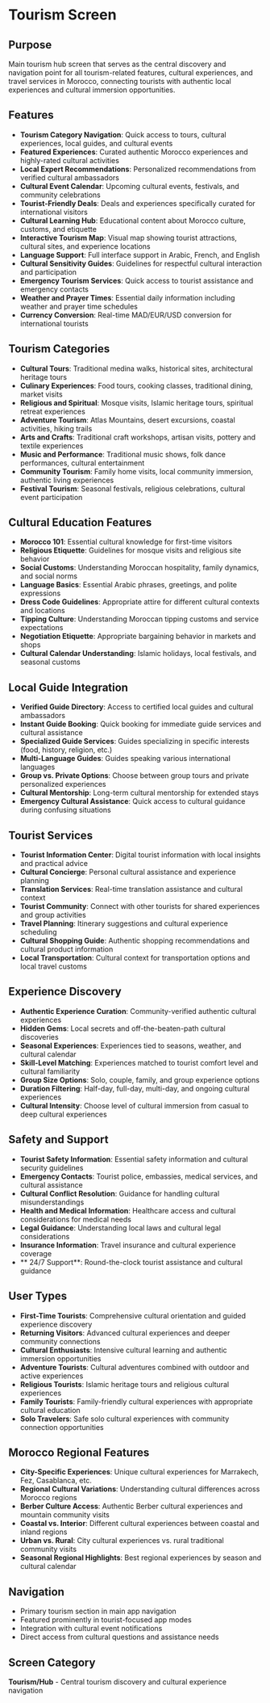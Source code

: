 # Tourism Screen

## Purpose
Main tourism hub screen that serves as the central discovery and navigation point for all tourism-related features, cultural experiences, and travel services in Morocco, connecting tourists with authentic local experiences and cultural immersion opportunities.

## Features
- **Tourism Category Navigation**: Quick access to tours, cultural experiences, local guides, and cultural events
- **Featured Experiences**: Curated authentic Morocco experiences and highly-rated cultural activities
- **Local Expert Recommendations**: Personalized recommendations from verified cultural ambassadors
- **Cultural Event Calendar**: Upcoming cultural events, festivals, and community celebrations
- **Tourist-Friendly Deals**: Deals and experiences specifically curated for international visitors
- **Cultural Learning Hub**: Educational content about Morocco culture, customs, and etiquette
- **Interactive Tourism Map**: Visual map showing tourist attractions, cultural sites, and experience locations
- **Language Support**: Full interface support in Arabic, French, and English
- **Cultural Sensitivity Guides**: Guidelines for respectful cultural interaction and participation
- **Emergency Tourism Services**: Quick access to tourist assistance and emergency contacts
- **Weather and Prayer Times**: Essential daily information including weather and prayer time schedules
- **Currency Conversion**: Real-time MAD/EUR/USD conversion for international tourists

## Tourism Categories
- **Cultural Tours**: Traditional medina walks, historical sites, architectural heritage tours
- **Culinary Experiences**: Food tours, cooking classes, traditional dining, market visits
- **Religious and Spiritual**: Mosque visits, Islamic heritage tours, spiritual retreat experiences
- **Adventure Tourism**: Atlas Mountains, desert excursions, coastal activities, hiking trails
- **Arts and Crafts**: Traditional craft workshops, artisan visits, pottery and textile experiences
- **Music and Performance**: Traditional music shows, folk dance performances, cultural entertainment
- **Community Tourism**: Family home visits, local community immersion, authentic living experiences
- **Festival Tourism**: Seasonal festivals, religious celebrations, cultural event participation

## Cultural Education Features
- **Morocco 101**: Essential cultural knowledge for first-time visitors
- **Religious Etiquette**: Guidelines for mosque visits and religious site behavior
- **Social Customs**: Understanding Moroccan hospitality, family dynamics, and social norms
- **Language Basics**: Essential Arabic phrases, greetings, and polite expressions
- **Dress Code Guidelines**: Appropriate attire for different cultural contexts and locations
- **Tipping Culture**: Understanding Moroccan tipping customs and service expectations
- **Negotiation Etiquette**: Appropriate bargaining behavior in markets and shops
- **Cultural Calendar Understanding**: Islamic holidays, local festivals, and seasonal customs

## Local Guide Integration
- **Verified Guide Directory**: Access to certified local guides and cultural ambassadors
- **Instant Guide Booking**: Quick booking for immediate guide services and cultural assistance
- **Specialized Guide Services**: Guides specializing in specific interests (food, history, religion, etc.)
- **Multi-Language Guides**: Guides speaking various international languages
- **Group vs. Private Options**: Choose between group tours and private personalized experiences
- **Cultural Mentorship**: Long-term cultural mentorship for extended stays
- **Emergency Cultural Assistance**: Quick access to cultural guidance during confusing situations

## Tourist Services
- **Tourist Information Center**: Digital tourist information with local insights and practical advice
- **Cultural Concierge**: Personal cultural assistance and experience planning
- **Translation Services**: Real-time translation assistance and cultural context
- **Tourist Community**: Connect with other tourists for shared experiences and group activities
- **Travel Planning**: Itinerary suggestions and cultural experience scheduling
- **Cultural Shopping Guide**: Authentic shopping recommendations and cultural product information
- **Local Transportation**: Cultural context for transportation options and local travel customs

## Experience Discovery
- **Authentic Experience Curation**: Community-verified authentic cultural experiences
- **Hidden Gems**: Local secrets and off-the-beaten-path cultural discoveries
- **Seasonal Experiences**: Experiences tied to seasons, weather, and cultural calendar
- **Skill-Level Matching**: Experiences matched to tourist comfort level and cultural familiarity
- **Group Size Options**: Solo, couple, family, and group experience options
- **Duration Filtering**: Half-day, full-day, multi-day, and ongoing cultural experiences
- **Cultural Intensity**: Choose level of cultural immersion from casual to deep cultural experiences

## Safety and Support
- **Tourist Safety Information**: Essential safety information and cultural security guidelines
- **Emergency Contacts**: Tourist police, embassies, medical services, and cultural assistance
- **Cultural Conflict Resolution**: Guidance for handling cultural misunderstandings
- **Health and Medical Information**: Healthcare access and cultural considerations for medical needs
- **Legal Guidance**: Understanding local laws and cultural legal considerations
- **Insurance Information**: Travel insurance and cultural experience coverage
- ** 24/7 Support**: Round-the-clock tourist assistance and cultural guidance

## User Types
- **First-Time Tourists**: Comprehensive cultural orientation and guided experience discovery
- **Returning Visitors**: Advanced cultural experiences and deeper community connections
- **Cultural Enthusiasts**: Intensive cultural learning and authentic immersion opportunities
- **Adventure Tourists**: Cultural adventures combined with outdoor and active experiences
- **Religious Tourists**: Islamic heritage tours and religious cultural experiences
- **Family Tourists**: Family-friendly cultural experiences with appropriate cultural education
- **Solo Travelers**: Safe solo cultural experiences with community connection opportunities

## Morocco Regional Features
- **City-Specific Experiences**: Unique cultural experiences for Marrakech, Fez, Casablanca, etc.
- **Regional Cultural Variations**: Understanding cultural differences across Morocco regions
- **Berber Culture Access**: Authentic Berber cultural experiences and mountain community visits
- **Coastal vs. Interior**: Different cultural experiences between coastal and inland regions
- **Urban vs. Rural**: City cultural experiences vs. rural traditional community visits
- **Seasonal Regional Highlights**: Best regional experiences by season and cultural calendar

## Navigation
- Primary tourism section in main app navigation
- Featured prominently in tourist-focused app modes
- Integration with cultural event notifications
- Direct access from cultural questions and assistance needs

## Screen Category
**Tourism/Hub** - Central tourism discovery and cultural experience navigation
